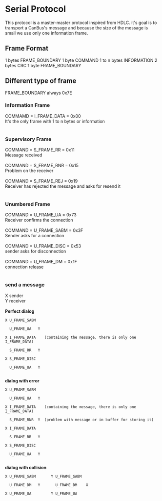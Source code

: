 # Serial Protocol #

This protocol is a master-master protocol inspired from HDLC. it's goal is to transport  a CanBus's message and because the size of the message is small we use only one information frame.

## Frame Format ##

1 bytes FRAME\_BOUNDARY
1 byte COMMAND
1 to n bytes INFORMATION
2 bytes CRC
1 byte FRAME\_BOUNDARY

## Different type of frame ##

FRAME\_BOUNDARY always 0x7E

### Information Frame ###

COMMAMD = I\_FRAME\_DATA = 0x00<br>
It's the only frame with 1 to n bytes or information<br>
<br>
<h3>Supervisory Frame</h3>

COMMAND = S_FRAME_RR = 0x11<br>
Message received<br>
<br>
COMMAND = S_FRAME_RNR = 0x15<br>
Problem on the receiver<br>
<br>
COMMAND = S_FRAME_REJ = 0x19<br>
Receiver has rejected the message and asks for resend it<br>
<br>
<h3>Unumbered Frame</h3>

COMMAND = U_FRAME_UA = 0x73<br>
Receiver confirms the connection<br>
<br>
COMMAND = U_FRAME_SABM = 0x3F<br>
Sender asks for a connection<br>
<br>
COMMAND = U_FRAME_DISC = 0x53<br>
sender asks for disconnection<br>
<br>
COMMAND = U_FRAME_DM = 0x1F<br>
connection release<br>
<br>
<h3>send a message</h3>

X sender<br>
Y receiver<br>
<br>
<b>Perfect dialog</b>
<pre><code>X U_FRAME_SABM<br>
  U_FRAME_UA   Y<br>
X I_FRAME_DATA    (containing the message, there is only one I_FRAME_DATA)<br>
  S_FRAME_RR   Y<br>
X S_FRAME_DISC<br>
  U_FRAME_UA   Y<br>
</code></pre>


<b>dialog with error</b>
<pre><code>X U_FRAME_SABM<br>
  U_FRAME_UA   Y<br>
X I_FRAME_DATA    (containing the message, there is only one I_FRAME_DATA)<br>
  S_FRAME_RNR  Y  (problem with message or in buffer for storing it)<br>
X I_FRAME_DATA<br>
  S_FRAME_RR   Y<br>
X S_FRAME_DISC<br>
  U_FRAME_UA   Y<br>
</code></pre>

<b>dialog with collision</b>
<pre><code>X U_FRAME_SABM       Y U_FRAME_SABM<br>
  U_FRAME_DM   Y       U_FRAME_DM    X<br>
X U_FRAME_UA         Y U_FRAME_UA<br>
</code></pre>